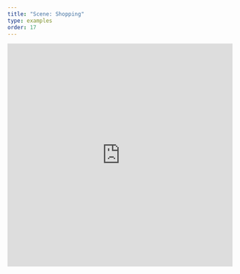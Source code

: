 ```yaml
---
title: "Scene: Shopping"
type: examples
order: 17
---
```


<iframe width="100%" height="500" src="http://localhost:9000/examples/shopping/" allowfullscreen="yes" frameborder="0"></iframe>
